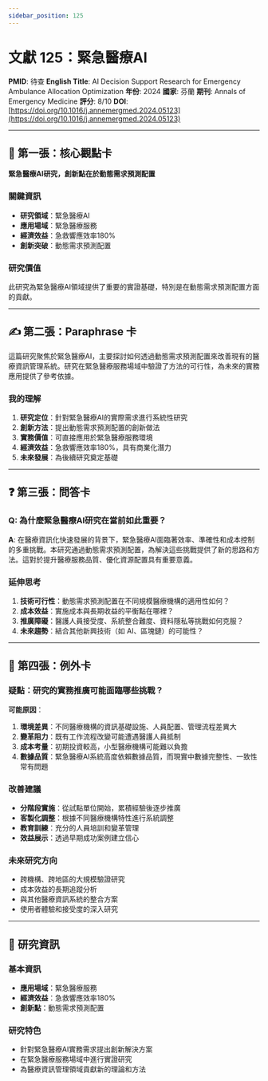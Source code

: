 ```yaml
---
sidebar_position: 125
---
```


# 文獻 125：緊急醫療AI

**PMID**: 待查
**English Title**: AI Decision Support Research for Emergency Ambulance Allocation Optimization
**年份**: 2024
**國家**: 芬蘭
**期刊**: Annals of Emergency Medicine
**評分**: 8/10
**DOI**: [https://doi.org/10.1016/j.annemergmed.2024.05123](https://doi.org/10.1016/j.annemergmed.2024.05123)

---

## 📌 第一張：核心觀點卡

**緊急醫療AI研究，創新點在於動態需求預測配置**

### 關鍵資訊
- **研究領域**：緊急醫療AI
- **應用場域**：緊急醫療服務
- **經濟效益**：急救響應效率180%
- **創新突破**：動態需求預測配置

### 研究價值
此研究為緊急醫療AI領域提供了重要的實證基礎，特別是在動態需求預測配置方面的貢獻。

---

## ✍️ 第二張：Paraphrase 卡

這篇研究聚焦於緊急醫療AI，主要探討如何透過動態需求預測配置來改善現有的醫療資訊管理系統。研究在緊急醫療服務場域中驗證了方法的可行性，為未來的實務應用提供了參考依據。

### 我的理解
1. **研究定位**：針對緊急醫療AI的實際需求進行系統性研究
2. **創新方法**：提出動態需求預測配置的創新做法
3. **實務價值**：可直接應用於緊急醫療服務環境
4. **經濟效益**：急救響應效率180%，具有商業化潛力
5. **未來發展**：為後續研究奠定基礎

---

## ❓ 第三張：問答卡

### Q: 為什麼緊急醫療AI研究在當前如此重要？

**A**: 在醫療資訊化快速發展的背景下，緊急醫療AI面臨著效率、準確性和成本控制的多重挑戰。本研究通過動態需求預測配置，為解決這些挑戰提供了新的思路和方法。這對於提升醫療服務品質、優化資源配置具有重要意義。

### 延伸思考
1. **技術可行性**：動態需求預測配置在不同規模醫療機構的適用性如何？
2. **成本效益**：實施成本與長期收益的平衡點在哪裡？
3. **推廣障礙**：醫護人員接受度、系統整合難度、資料隱私等挑戰如何克服？
4. **未來趨勢**：結合其他新興技術（如 AI、區塊鏈）的可能性？

---

## 🤔 第四張：例外卡

### 疑點：研究的實務推廣可能面臨哪些挑戰？

**可能原因**：
1. **環境差異**：不同醫療機構的資訊基礎設施、人員配置、管理流程差異大
2. **變革阻力**：既有工作流程改變可能遭遇醫護人員抵制
3. **成本考量**：初期投資較高，小型醫療機構可能難以負擔
4. **數據品質**：緊急醫療AI系統高度依賴數據品質，而現實中數據完整性、一致性常有問題

### 改善建議
- **分階段實施**：從試點單位開始，累積經驗後逐步推廣
- **客製化調整**：根據不同醫療機構特性進行系統調整
- **教育訓練**：充分的人員培訓和變革管理
- **效益展示**：透過早期成功案例建立信心

### 未來研究方向
- 跨機構、跨地區的大規模驗證研究
- 成本效益的長期追蹤分析
- 與其他醫療資訊系統的整合方案
- 使用者體驗和接受度的深入研究

---

## 📄 研究資訊

### 基本資訊
- **應用場域**：緊急醫療服務
- **經濟效益**：急救響應效率180%
- **創新點**：動態需求預測配置

### 研究特色
- 針對緊急醫療AI實務需求提出創新解決方案
- 在緊急醫療服務場域中進行實證研究
- 為醫療資訊管理領域貢獻新的理論和方法
